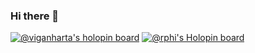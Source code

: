 ### Hi there 👋

<!--
**darkn-awesome/darkn-awesome** is a ✨ _special_ ✨ repository because its `README.md` (this file) appears on your GitHub profile.

Here are some ideas to get you started:

- 🔭 I’m currently working on ...
- 🌱 I’m currently learning ...
- 👯 I’m looking to collaborate on ...
- 🤔 I’m looking for help with ...
- 💬 Ask me about ...
- 📫 How to reach me: ...
- 😄 Pronouns: ...
- ⚡ Fun fact: ...
-->
[![@viganharta's holopin board](https://holopin.io/viganharta)](https://holopin.io/@viganharta)
[![@rphi's Holopin board](https://holopin.io/api/user/board?user=rphi)](https://holopin.io/@rphi)
